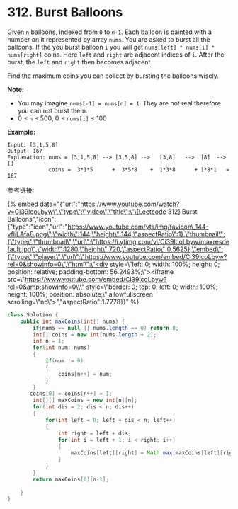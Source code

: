 # 312. Burst Balloons



Given `n` balloons, indexed from `0` to `n-1`. Each balloon is painted with a number on it represented by array `nums`. You are asked to burst all the balloons. If the you burst balloon `i` you will get `nums[left] * nums[i] * nums[right]` coins. Here `left` and `right` are adjacent indices of `i`. After the burst, the `left` and `right` then becomes adjacent.

Find the maximum coins you can collect by bursting the balloons wisely.

**Note:**

* You may imagine `nums[-1] = nums[n] = 1`. They are not real therefore you can not burst them.
* 0 ≤ `n` ≤ 500, 0 ≤ `nums[i]` ≤ 100

**Example:**

```text
Input: [3,1,5,8]
Output: 167 
Explanation: nums = [3,1,5,8] --> [3,5,8] -->   [3,8]   -->  [8]  --> []
             coins =  3*1*5      +  3*5*8    +  1*3*8      + 1*8*1   = 167
```

参考链接:

{% embed data="{\"url\":\"https://www.youtube.com/watch?v=Ci39lcoLbyw\",\"type\":\"video\",\"title\":\"\[Leetcode 312\] Burst Balloons\",\"icon\":{\"type\":\"icon\",\"url\":\"https://www.youtube.com/yts/img/favicon\_144-vfliLAfaB.png\",\"width\":144,\"height\":144,\"aspectRatio\":1},\"thumbnail\":{\"type\":\"thumbnail\",\"url\":\"https://i.ytimg.com/vi/Ci39lcoLbyw/maxresdefault.jpg\",\"width\":1280,\"height\":720,\"aspectRatio\":0.5625},\"embed\":{\"type\":\"player\",\"url\":\"https://www.youtube.com/embed/Ci39lcoLbyw?rel=0&showinfo=0\",\"html\":\"<div style=\\\"left: 0; width: 100%; height: 0; position: relative; padding-bottom: 56.2493%;\\\"><iframe src=\\\"https://www.youtube.com/embed/Ci39lcoLbyw?rel=0&amp;showinfo=0\\\" style=\\\"border: 0; top: 0; left: 0; width: 100%; height: 100%; position: absolute;\\\" allowfullscreen scrolling=\\\"no\\\"></iframe></div>\",\"aspectRatio\":1.7778}}" %}

```java
class Solution {
    public int maxCoins(int[] nums) {
        if(nums == null || nums.length == 0) return 0;
        int[] coins = new int[nums.length + 2];
        int n = 1;
        for(int num: nums)
        {
            if(num != 0)
            {
                coins[n++] = num;
            }
        }
       coins[0] = coins[n++] = 1;
        int[][] maxCoins = new int[n][n];
        for(int dis = 2; dis < n; dis++)
        {
            for(int left = 0; left + dis < n; left++)
            {
                int right = left + dis;
                for(int i = left + 1; i < right; i++)
                {
                    maxCoins[left][right] = Math.max(maxCoins[left][right], coins[i] * coins[left] * coins[right] + maxCoins[left][i] + maxCoins[i][right]);
                }
            }
        }
        return maxCoins[0][n-1];
        
    }
}
```


